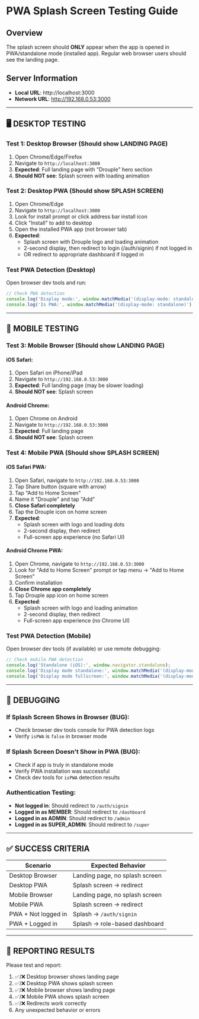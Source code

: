 # PWA Splash Screen Testing Guide

## Overview
The splash screen should **ONLY** appear when the app is opened in PWA/standalone mode (installed app). Regular web browser users should see the landing page.

## Server Information
- **Local URL**: http://localhost:3000
- **Network URL**: http://192.168.0.53:3000

---

## 🖥️ DESKTOP TESTING

### Test 1: Desktop Browser (Should show LANDING PAGE)
1. Open Chrome/Edge/Firefox
2. Navigate to `http://localhost:3000`
3. **Expected**: Full landing page with "Drouple" hero section
4. **Should NOT see**: Splash screen with loading animation

### Test 2: Desktop PWA (Should show SPLASH SCREEN)
1. Open Chrome/Edge
2. Navigate to `http://localhost:3000`
3. Look for install prompt or click address bar install icon
4. Click "Install" to add to desktop
5. Open the installed PWA app (not browser tab)
6. **Expected**: 
   - Splash screen with Drouple logo and loading animation
   - 2-second display, then redirect to login (/auth/signin) if not logged in
   - OR redirect to appropriate dashboard if logged in

### Test PWA Detection (Desktop)
Open browser dev tools and run:
```javascript
// Check PWA detection
console.log('Display mode:', window.matchMedia('(display-mode: standalone)').matches);
console.log('Is PWA:', window.matchMedia('(display-mode: standalone)').matches || window.navigator.standalone);
```

---

## 📱 MOBILE TESTING

### Test 3: Mobile Browser (Should show LANDING PAGE)

#### iOS Safari:
1. Open Safari on iPhone/iPad
2. Navigate to `http://192.168.0.53:3000`
3. **Expected**: Full landing page (may be slower loading)
4. **Should NOT see**: Splash screen

#### Android Chrome:
1. Open Chrome on Android
2. Navigate to `http://192.168.0.53:3000`
3. **Expected**: Full landing page
4. **Should NOT see**: Splash screen

### Test 4: Mobile PWA (Should show SPLASH SCREEN)

#### iOS Safari PWA:
1. Open Safari, navigate to `http://192.168.0.53:3000`
2. Tap Share button (square with arrow)
3. Tap "Add to Home Screen"
4. Name it "Drouple" and tap "Add"
5. **Close Safari completely**
6. Tap the Drouple icon on home screen
7. **Expected**:
   - Splash screen with logo and loading dots
   - 2-second display, then redirect
   - Full-screen app experience (no Safari UI)

#### Android Chrome PWA:
1. Open Chrome, navigate to `http://192.168.0.53:3000`
2. Look for "Add to Home Screen" prompt or tap menu → "Add to Home Screen"
3. Confirm installation
4. **Close Chrome app completely**
5. Tap Drouple app icon on home screen
6. **Expected**:
   - Splash screen with logo and loading animation
   - 2-second display, then redirect
   - Full-screen app experience (no Chrome UI)

### Test PWA Detection (Mobile)
Open browser dev tools (if available) or use remote debugging:
```javascript
// Check mobile PWA detection
console.log('Standalone (iOS):', window.navigator.standalone);
console.log('Display mode standalone:', window.matchMedia('(display-mode: standalone)').matches);
console.log('Display mode fullscreen:', window.matchMedia('(display-mode: fullscreen)').matches);
```

---

## 🧪 DEBUGGING

### If Splash Screen Shows in Browser (BUG):
- Check browser dev tools console for PWA detection logs
- Verify `isPWA` is `false` in browser mode

### If Splash Screen Doesn't Show in PWA (BUG):
- Check if app is truly in standalone mode
- Verify PWA installation was successful
- Check dev tools for `isPWA` detection results

### Authentication Testing:
- **Not logged in**: Should redirect to `/auth/signin`
- **Logged in as MEMBER**: Should redirect to `/dashboard`
- **Logged in as ADMIN**: Should redirect to `/admin`
- **Logged in as SUPER_ADMIN**: Should redirect to `/super`

---

## ✅ SUCCESS CRITERIA

| Scenario | Expected Behavior |
|----------|------------------|
| Desktop Browser | Landing page, no splash screen |
| Desktop PWA | Splash screen → redirect |
| Mobile Browser | Landing page, no splash screen |
| Mobile PWA | Splash screen → redirect |
| PWA + Not logged in | Splash → `/auth/signin` |
| PWA + Logged in | Splash → role-based dashboard |

---

## 📝 REPORTING RESULTS

Please test and report:
1. ✅/❌ Desktop browser shows landing page
2. ✅/❌ Desktop PWA shows splash screen
3. ✅/❌ Mobile browser shows landing page  
4. ✅/❌ Mobile PWA shows splash screen
5. ✅/❌ Redirects work correctly
6. Any unexpected behavior or errors